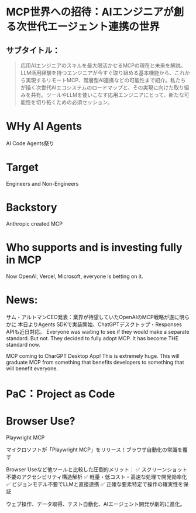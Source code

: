 # MCP世界への招待：AIエンジニアが創る次世代エージェント連携の世界

## サブタイトル：
> 応用AIエンジニアのスキルを最大限活かせるMCPの現在と未来を解説。LLM活用経験を持つエンジニアが今すぐ取り組める基本機能から、これから実現するリモートMCP、階層型AI連携などの可能性まで紹介。私たちが描く次世代AIエコシステムのロードマップと、その実現に向けた取り組みを共有。ツールやLLMを使いこなす応用エンジニアにとって、新たな可能性を切り拓くための必須セッション。

# WHy AI Agents
AI Code Agents祭り

# Target
Engineers and Non-Engineers

# Backstory
Anthropic created MCP



# Who supports and is investing fully in MCP
Now OpenAI, Vercel, Microsoft, everyone is betting on it.


# News: 
サム・アルトマンCEO発表：業界が待望していたOpenAIのMCP戦略が遂に明らかに
本日よりAgents SDKで実装開始、ChatGPTデスクトップ・Responses APIも近日対応。
Everyone was waiting to see if they would make a separate standard. But not.
They decided to fully adopt MCP. It has become THE standard now. 

MCP coming to CharGPT Desktop App! This is extremely huge.
This will graduate MCP from something that benefits developers to something that will benefit everyone.

# PaC：Project as Code

# Browser Use?
Playwright MCP

マイクロソフトが「Playwright MCP」をリリース！ブラウザ自動化の常識を覆す

Browser Useなど他ツールと比較した圧倒的メリット：
✅ スクリーンショット不要のアクセシビリティ構造解析
✅ 軽量・低コスト・高速な処理で開発効率化
✅ ビジョンモデル不要でLLMと直接連携
✅ 正確な要素特定で操作の確実性を保証

ウェブ操作、データ取得、テスト自動化、AIエージェント開発が劇的に進化。

